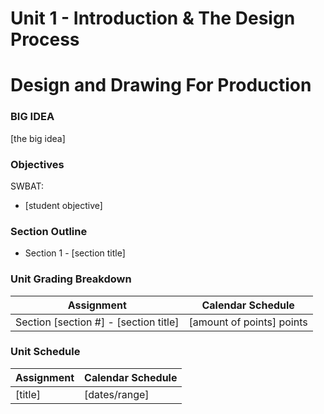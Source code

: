 # Unit 1 - Introduction & The Design Process

# Design and Drawing For Production

### BIG IDEA

[the big idea]

### Objectives

SWBAT:

- [student objective]

### Section Outline

- Section 1 - [section title]

### Unit Grading Breakdown

| Assignment  | Calendar Schedule |
| ------------- | ------------- |
| Section [section #] - [section title]  | [amount of points] points   |

### Unit Schedule

| Assignment  | Calendar Schedule |
| ------------- | ------------- |
| [title]  | [dates/range]   |
